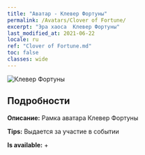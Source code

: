 ```yaml
---
title: "Аватар - Клевер Фортуны"
permalink: /Avatars/Clover of Fortune/
excerpt: "Эра хаоса  Клевер Фортуны"
last_modified_at: 2021-06-22
locale: ru
ref: "Clover of Fortune.md"
toc: false
classes: wide
---
```

 ![Клевер Фортуны](/images/a/avatarFrame_96.png)

## Подробности

 **Описание:** Рамка аватара Клевер Фортуны 

 **Tips:** Выдается за участие в событии 

 **Is available:**  + 

